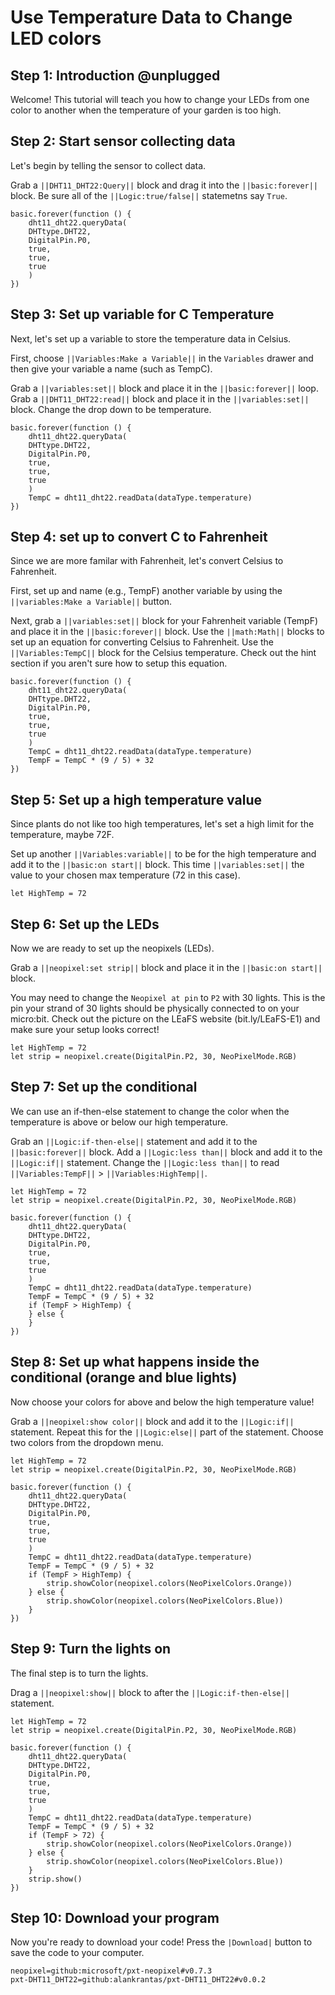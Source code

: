 # Use Temperature Data to Change LED colors

## Step 1: Introduction @unplugged

Welcome! This tutorial will teach you how to change your LEDs from one color to another when the temperature of your garden is too high.

## Step 2: Start sensor collecting data

Let's begin by telling the sensor to collect data. 

Grab a ``||DHT11_DHT22:Query||`` block and drag it into the ``||basic:forever||`` block.  Be sure all of the ``||Logic:true/false||`` statemetns say `True`.

``` blocks
basic.forever(function () {
    dht11_dht22.queryData(
    DHTtype.DHT22,
    DigitalPin.P0,
    true,
    true,
    true
    )
})
```
## Step 3: Set up variable for C Temperature

Next, let's set up a variable to store the temperature data in Celsius.

First, choose ``||Variables:Make a Variable||`` in the `Variables` drawer and then give your variable a name (such as TempC). 

Grab a ``||variables:set||`` block and place it in the ``||basic:forever||`` loop. Grab a ``||DHT11_DHT22:read||`` block and place it in the ``||variables:set||`` block. Change the drop down to be temperature.

``` blocks
basic.forever(function () {
    dht11_dht22.queryData(
    DHTtype.DHT22,
    DigitalPin.P0,
    true,
    true,
    true
    )
    TempC = dht11_dht22.readData(dataType.temperature)
})
```

## Step 4: set up to convert C to Fahrenheit

Since we are more familar with Fahrenheit, let's convert Celsius to Fahrenheit.

First, set up and name (e.g., TempF) another variable by using the ``||variables:Make a Variable||`` button.

Next, grab a ``||variables:set||`` block for your Fahrenheit variable (TempF) and place it in the ``||basic:forever||`` block. Use the ``||math:Math||`` blocks to set up an equation for converting Celsius to Fahrenheit. Use the ``||Variables:TempC||`` block for the Celsius temperature. Check out the hint section if you aren't sure how to setup this equation.

``` blocks
basic.forever(function () {
    dht11_dht22.queryData(
    DHTtype.DHT22,
    DigitalPin.P0,
    true,
    true,
    true
    )
    TempC = dht11_dht22.readData(dataType.temperature)
    TempF = TempC * (9 / 5) + 32
})
```
## Step 5: Set up a high temperature value

Since plants do not like too high temperatures, let's set a high limit for the temperature, maybe 72F.

Set up another ``||Variables:variable||`` to be for the high temperature and add it to the ``||basic:on start||`` block. This time ``||variables:set||`` the value to your chosen max temperature (72 in this case).

``` blocks
let HighTemp = 72
```

## Step 6: Set up the LEDs

Now we are ready to set up the neopixels (LEDs).

Grab a ``||neopixel:set strip||`` block and place it in the ``||basic:on start||`` block.

You may need to change the `Neopixel at pin` to `P2` with 30 lights. This is the pin your strand of 30 lights should be physically connected to on your micro:bit. Check out the picture on the LEaFS website (bit.ly/LEaFS-E1) and make sure your setup looks correct!

``` blocks
let HighTemp = 72
let strip = neopixel.create(DigitalPin.P2, 30, NeoPixelMode.RGB)
```

## Step 7: Set up the conditional

We can use an if-then-else statement to change the color when the temperature is above or below our high temperature.

Grab an ``||Logic:if-then-else||`` statement and add it to the ``||basic:forever||`` block. Add a ``||Logic:less than||`` block and add it to the ``||Logic:if||`` statement. Change the ``||Logic:less than||`` to read ``||Variables:TempF||`` > ``||Variables:HighTemp||``.

``` blocks
let HighTemp = 72
let strip = neopixel.create(DigitalPin.P2, 30, NeoPixelMode.RGB)

basic.forever(function () {
    dht11_dht22.queryData(
    DHTtype.DHT22,
    DigitalPin.P0,
    true,
    true,
    true
    )
    TempC = dht11_dht22.readData(dataType.temperature)
    TempF = TempC * (9 / 5) + 32
    if (TempF > HighTemp) {
    } else {
    }
})
```

## Step 8: Set up what happens inside the conditional (orange and blue lights)

Now choose your colors for above and below the high temperature value!

Grab a ``||neopixel:show color||`` block and add it to the ``||Logic:if||`` statement. Repeat this for the ``||Logic:else||`` part of the statement. Choose two colors from the dropdown menu.

``` blocks
let HighTemp = 72
let strip = neopixel.create(DigitalPin.P2, 30, NeoPixelMode.RGB)

basic.forever(function () {
    dht11_dht22.queryData(
    DHTtype.DHT22,
    DigitalPin.P0,
    true,
    true,
    true
    )
    TempC = dht11_dht22.readData(dataType.temperature)
    TempF = TempC * (9 / 5) + 32
    if (TempF > HighTemp) {
        strip.showColor(neopixel.colors(NeoPixelColors.Orange))
    } else {
        strip.showColor(neopixel.colors(NeoPixelColors.Blue))
    }
})
```
## Step 9: Turn the lights on

The final step is to turn the lights.

Drag a ``||neopixel:show||`` block to after the ``||Logic:if-then-else||`` statement.

``` blocks
let HighTemp = 72
let strip = neopixel.create(DigitalPin.P2, 30, NeoPixelMode.RGB)

basic.forever(function () {
    dht11_dht22.queryData(
    DHTtype.DHT22,
    DigitalPin.P0,
    true,
    true,
    true
    )
    TempC = dht11_dht22.readData(dataType.temperature)
    TempF = TempC * (9 / 5) + 32
    if (TempF > 72) {
        strip.showColor(neopixel.colors(NeoPixelColors.Orange))
    } else {
        strip.showColor(neopixel.colors(NeoPixelColors.Blue))
    }
    strip.show()
})
```

## Step 10: Download your program

Now you're ready to download your code! Press the ``|Download|`` button to save the code to your computer.



``` package
neopixel=github:microsoft/pxt-neopixel#v0.7.3
pxt-DHT11_DHT22=github:alankrantas/pxt-DHT11_DHT22#v0.0.2
```